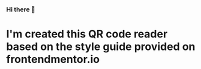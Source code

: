 ### Hi there 👋

# I'm created this QR code reader based on the style guide provided on frontendmentor.io 
